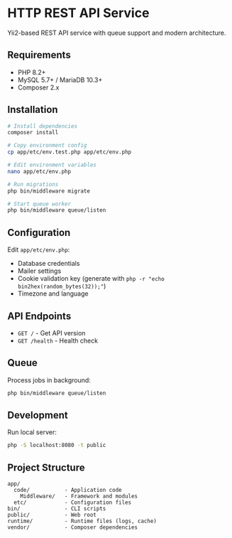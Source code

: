 # HTTP REST API Service

Yii2-based REST API service with queue support and modern architecture.

## Requirements

- PHP 8.2+
- MySQL 5.7+ / MariaDB 10.3+
- Composer 2.x

## Installation

```bash
# Install dependencies
composer install

# Copy environment config
cp app/etc/env.test.php app/etc/env.php

# Edit environment variables
nano app/etc/env.php

# Run migrations
php bin/middleware migrate

# Start queue worker
php bin/middleware queue/listen
```

## Configuration

Edit `app/etc/env.php`:

- Database credentials
- Mailer settings
- Cookie validation key (generate with `php -r "echo bin2hex(random_bytes(32));"`)
- Timezone and language

## API Endpoints

- `GET /` - Get API version
- `GET /health` - Health check

## Queue

Process jobs in background:

```bash
php bin/middleware queue/listen
```

## Development

Run local server:

```bash
php -S localhost:8080 -t public
```

## Project Structure

```
app/
  code/           - Application code
    Middleware/   - Framework and modules
  etc/            - Configuration files
bin/              - CLI scripts
public/           - Web root
runtime/          - Runtime files (logs, cache)
vendor/           - Composer dependencies
```